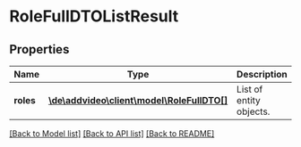 # RoleFullDTOListResult

## Properties
Name | Type | Description | Notes
------------ | ------------- | ------------- | -------------
**roles** | [**\de\addvideo\client\model\RoleFullDTO[]**](RoleFullDTO.md) | List of entity objects. | 

[[Back to Model list]](../README.md#documentation-for-models) [[Back to API list]](../README.md#documentation-for-api-endpoints) [[Back to README]](../README.md)


